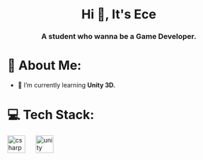 <h1 align="center">Hi 👋, It's Ece</h1>
<h3 align="center">A student who wanna be a Game Developer.</h3>

# 💫 About Me:
- 🌱 I’m currently learning **Unity 3D.**

# 💻 Tech Stack:
<div align="left">
  <img src="https://cdn.jsdelivr.net/gh/devicons/devicon/icons/csharp/csharp-original.svg" height="40" alt="csharp logo"  />
  <img width="16" />
  <img src="https://cdn.jsdelivr.net/gh/devicons/devicon/icons/unity/unity-original.svg" height="40" alt="unity logo"  />
</div>


